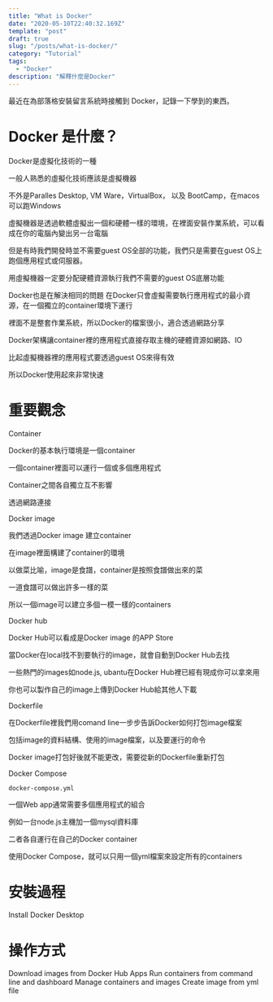 ```yaml
---
title: "What is Docker"
date: "2020-05-10T22:40:32.169Z"
template: "post"
draft: true
slug: "/posts/what-is-docker/"
category: "Tutorial"
tags:
  - "Docker"
description: "解釋什麼是Docker"
---
```

最近在為部落格安裝留言系統時接觸到 Docker，記錄一下學到的東西。

# Docker 是什麼？

Docker是虛擬化技術的一種

一般人熟悉的虛擬化技術應該是虛擬機器

不外是Paralles Desktop, VM Ware，VirtualBox， 以及 BootCamp，在macos可以跑Windows

虛擬機器是透過軟體虛擬出一個和硬體一樣的環境，在裡面安裝作業系統，可以看成在你的電腦內變出另一台電腦

但是有時我們開發時並不需要guest OS全部的功能，我們只是需要在guest OS上跑個應用程式或伺服器。

用虛擬機器一定要分配硬體資源執行我們不需要的guest OS底層功能

Docker也是在解決相同的問題
在Docker只會虛擬需要執行應用程式的最小資源，在一個獨立的container環境下運行

裡面不是整套作業系統，所以Docker的檔案很小，適合透過網路分享

Docker架構讓container裡的應用程式直接存取主機的硬體資源如網路、IO

比起虛擬機器裡的應用程式要透過guest OS來得有效

所以Docker使用起來非常快速

# 重要觀念
Container

Docker的基本執行環境是一個container

一個container裡面可以運行一個或多個應用程式

Container之間各自獨立互不影響

透過網路連接

Docker image

我們透過Docker image 建立container 

在image裡面構建了container的環境

以做菜比喻，image是食譜，container是按照食譜做出來的菜

一道食譜可以做出許多一樣的菜

所以一個image可以建立多個一模一樣的containers

Docker hub

Docker Hub可以看成是Docker image 的APP Store

當Docker在local找不到要執行的image，就會自動到Docker Hub去找

一些熱門的images如node.js, ubantu在Docker Hub裡已經有現成你可以拿來用

你也可以製作自己的image上傳到Docker Hub給其他人下載

Dockerfile

在Dockerfile裡我們用comand line一步步告訴Docker如何打包image檔案

包括image的資料結構、使用的image檔案，以及要運行的命令

Docker image打包好後就不能更改，需要從新的Dockerfile重新打包

Docker Compose

`docker-compose.yml` 

一個Web app通常需要多個應用程式的組合

例如一台node.js主機加一個mysql資料庫

二者各自運行在自己的Docker container

使用Docker Compose，就可以只用一個yml檔案來設定所有的containers

# 安裝過程
Install Docker Desktop

# 操作方式
Download images from Docker Hub
Apps
Run containers from command line and dashboard
Manage containers and images
Create image from yml file